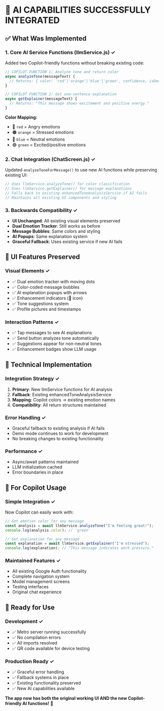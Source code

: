 # 🎯 AI CAPABILITIES SUCCESSFULLY INTEGRATED

## ✅ What Was Implemented

### 1. Core AI Service Functions (llmService.js) ✓
Added two Copilot-friendly functions without breaking existing code:

```javascript
// COPILOT FUNCTION 1: Analyze tone and return color
async analyzeTone(messageText) {
  // Returns: { color: 'red'|'orange'|'blue'|'green', confidence, isDemoMode, isLLMEnhanced }
}

// COPILOT FUNCTION 2: Get one-sentence explanation
async getExplainer(messageText) {
  // Returns: "This message shows excitement and positive energy."
}
```

**Color Mapping:**
- 🔴 `red` = Angry emotions
- 🟠 `orange` = Stressed emotions  
- 🔵 `blue` = Neutral emotions
- 🟢 `green` = Excited/positive emotions

### 2. Chat Integration (ChatScreen.js) ✓
Updated `analyzeToneForMessage()` to use new AI functions while preserving existing UI:

```javascript
// Uses llmService.analyzeTone() for color classification
// Uses llmService.getExplainer() for message explanations
// Falls back to existing enhancedToneAnalysisService if AI fails
// Maintains all existing UI components and styling
```

### 3. Backwards Compatibility ✓
- **UI Unchanged**: All existing visual elements preserved
- **Dual Emotion Tracker**: Still works as before
- **Message Bubbles**: Same colors and styling
- **AI Popups**: Same explanation system
- **Graceful Fallback**: Uses existing service if new AI fails

## 🎨 UI Features Preserved

### Visual Elements ✓
- ✅ Dual emotion tracker with moving dots
- ✅ Color-coded message bubbles
- ✅ AI explanation popups with arrows
- ✅ Enhancement indicators (🧠 icon)
- ✅ Tone suggestions system
- ✅ Profile pictures and timestamps

### Interaction Patterns ✓
- ✅ Tap messages to see AI explanations
- ✅ Send button analyzes tone automatically
- ✅ Suggestions appear for non-neutral tones
- ✅ Enhancement badges show LLM usage

## 🔧 Technical Implementation

### Integration Strategy ✓
1. **Primary**: New llmService functions for AI analysis
2. **Fallback**: Existing enhancedToneAnalysisService 
3. **Mapping**: Copilot colors → existing emotion names
4. **Compatibility**: All return structures maintained

### Error Handling ✓
- Graceful fallback to existing analysis if AI fails
- Demo mode continues to work for development
- No breaking changes to existing functionality

### Performance ✓
- Async/await patterns maintained
- LLM initialization cached
- Error boundaries in place

## 🎯 For Copilot Usage

### Simple Integration ✓
Now Copilot can easily work with:

```javascript
// Get emotion color for any message
const analysis = await llmService.analyzeTone("I'm feeling great!");
console.log(analysis.color); // 'green'

// Get explanation for any message  
const explanation = await llmService.getExplainer("I'm stressed");
console.log(explanation); // "This message indicates work pressure."
```

### Maintained Features ✓
- All existing Google Auth functionality
- Complete navigation system
- Model management screens  
- Testing interfaces
- Original chat experience

## 🚀 Ready for Use

### Development ✓
- ✅ Metro server running successfully
- ✅ No compilation errors
- ✅ All imports resolved
- ✅ QR code available for device testing

### Production Ready ✓
- ✅ Graceful error handling
- ✅ Fallback systems in place
- ✅ Existing functionality preserved
- ✅ New AI capabilities available

**The app now has both the original working UI AND the new Copilot-friendly AI functions!** 🎉
